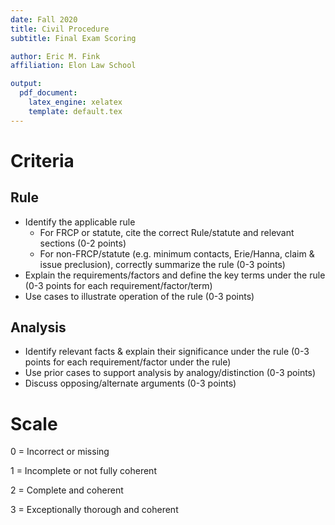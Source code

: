 ```yaml
---
date: Fall 2020
title: Civil Procedure
subtitle: Final Exam Scoring

author: Eric M. Fink
affiliation: Elon Law School

output: 
  pdf_document:
    latex_engine: xelatex
    template: default.tex
---
```





# Criteria

## Rule 

- Identify the applicable rule 
  - For FRCP or statute, cite the correct Rule/statute and relevant sections (0-2 points)
  - For non-FRCP/statute (e.g. minimum contacts, Erie/Hanna, claim & issue preclusion), correctly summarize the rule (0-3 points)
- Explain the requirements/factors and define the key terms under the rule (0-3 points for each requirement/factor/term)
- Use cases to illustrate operation of the rule (0-3 points)

## Analysis 

- Identify relevant facts & explain their significance under the rule (0-3 points for each requirement/factor under the rule)
- Use prior cases to support analysis by analogy/distinction (0-3 points)
- Discuss opposing/alternate arguments (0-3 points)


# Scale

0 = Incorrect or missing 

1 = Incomplete or not fully coherent

2 = Complete and coherent

3 = Exceptionally thorough and coherent


